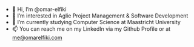 - 👋 Hi, I’m @omar-elfiki
- 👀 I’m interested in Aglie Project Management & Software Development
- 🌱 I’m currently studying Computer Science at Maastricht University
- 📫 You can reach me on my LinkedIn via my Github Profile or at me@omarelfiki.com

<!---
omar-elfiki/omar-elfiki is a ✨ special ✨ repository because its `README.md` (this file) appears on your GitHub profile.
You can click the Preview link to take a look at your changes.
--->
